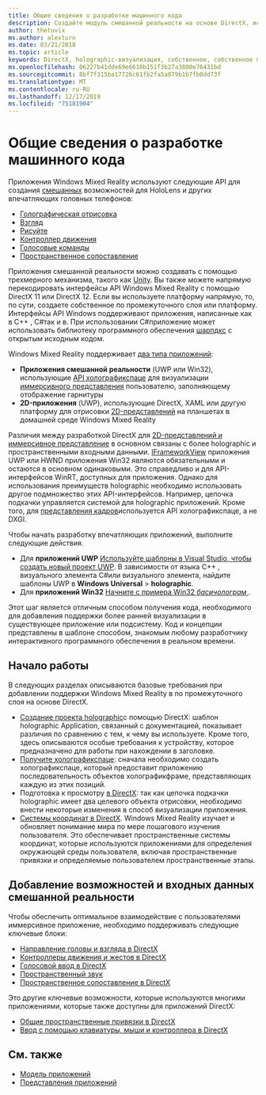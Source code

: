```yaml
---
title: Общие сведения о разработке машинного кода
description: Создайте модуль смешанной реальности на основе DirectX, используя интерфейсы API Windows Mixed Reality напрямую.
author: thetuvix
ms.author: alexturn
ms.date: 03/21/2018
ms.topic: article
keywords: DirectX, holographic-визуализация, собственное, собственное приложение, WinRT, приложение WinRT, API платформы, настраиваемое подсистема, по промежуточного слоя
ms.openlocfilehash: 06227b41dde69e6610b151f3b27a3800e76431bd
ms.sourcegitcommit: 8bf7f315ba17726c61fb2fa5a079b1b7fb0dd73f
ms.translationtype: MT
ms.contentlocale: ru-RU
ms.lasthandoff: 12/17/2019
ms.locfileid: "75181904"
---
```

# <a name="native-development-overview"></a>Общие сведения о разработке машинного кода

Приложения Windows Mixed Reality используют следующие API для создания [смешанных](mixed-reality.md) возможностей для HoloLens и других впечатляющих головных телефонов:

 - [Голографическая отрисовка](rendering.md)
 - [Взгляд](gaze-and-commit.md)
 - [Рисуйте](gaze-and-commit.md#composite-gestures)
 - [Контроллер движения](motion-controllers.md)
 - [Голосовые команды](voice-input.md)
 - [Пространственное сопоставление](spatial-mapping.md)

Приложения смешанной реальности можно создавать с помощью трехмерного механизма, такого как [Unity](unity-development-overview.md). Вы также можете напрямую перекодировать интерфейсы API Windows Mixed Reality с помощью DirectX 11 или DirectX 12. Если вы используете платформу напрямую, то, по сути, создаете собственное по промежуточного слоя или платформу. Интерфейсы API Windows поддерживают приложения, написанные как в C++ , C#так и в. При использовании C#приложение может использовать библиотеку программного обеспечения [шарпдкс](https://sharpdx.org/) с открытым исходным кодом.

Windows Mixed Reality поддерживает [два типа приложений](app-views.md):
* **Приложения смешанной реальности** (UWP или Win32), использующие [API холографикспаце](getting-a-holographicspace.md) для визуализации [иммерсивного представления](app-views.md) пользователю, заполняющему отображение гарнитуры
* **2D-приложения** (UWP), использующие DirectX, XAML или другую платформу для отрисовки [2D-представлений](app-views.md#2d-views) на планшетах в домашней среде Windows Mixed Reality

Различия между разработкой DirectX для [2D-представлений и иммерсивное представление](app-views.md) в основном связаны с более holographic и пространственными входными данными. [IFrameworkView](https://msdn.microsoft.com/library/windows/apps/windows.applicationmodel.core.iframeworkview.aspx) приложения UWP или HWND приложения Win32 являются обязательными и остаются в основном одинаковыми. Это справедливо и для API-интерфейсов WinRT, доступных для приложения. Однако для использования преимуществ holographic необходимо использовать другое подмножество этих API-интерфейсов. Например, цепочка подкачки управляется системой для holographic приложений. Кроме того, для [представления кадров](rendering-in-directx.md)используется API холографикспаце, а не DXGI.

Чтобы начать разработку впечатляющих приложений, выполните следующие действия.
* Для **приложений UWP** [Используйте шаблоны в Visual Studio, чтобы создать новый проект UWP](creating-a-holographic-directx-project.md). В зависимости от языка C++ , визуального элемента C#или визуального элемента, найдите шаблоны UWP в **Windows Universal** > **holographic**.
* Для **приложений Win32** [Начните с примера Win32 *басичолограм* ](creating-a-holographic-directx-project.md#creating-a-win32-project).

Этот шаг является отличным способом получения кода, необходимого для добавления поддержки более ранней визуализации в существующее приложение или подсистему. Код и концепции представлены в шаблоне способом, знакомым любому разработчику интерактивного программного обеспечения в реальном времени.

## <a name="get-started"></a>Начало работы

В следующих разделах описываются базовые требования при добавлении поддержки Windows Mixed Reality в по промежуточного слоя на основе DirectX.

* [Создание проекта holographic](creating-a-holographic-directx-project.md)с помощью DirectX: шаблон holographic Application, связанный с документацией, показывает различия по сравнению с тем, к чему вы используете. Кроме того, здесь описываются особые требования к устройству, которое предназначено для работы при нахождении в заголовке.
* [Получите холографикспаце](getting-a-holographicspace.md): сначала необходимо создать холографикспаце, который предоставит приложению последовательность объектов холографикфраме, представляющих каждую из этих позиций.
* Подготовка к просмотру [в DirectX](rendering-in-directx.md): так как цепочка подкачки holographic имеет два целевого объекта отрисовки, необходимо внести некоторые изменения в способ визуализации приложения.
* [Системы координат в DirectX](coordinate-systems-in-directx.md). Windows Mixed Reality изучает и обновляет понимание мира по мере пошагового изучения пользователя. Это обеспечивает пространственные системы координат, которые используются приложениями для определения окружающей среды пользователя, включая пространственные привязки и определяемые пользователем пространственные этапы.

## <a name="add-mixed-reality-capabilities-and-inputs"></a>Добавление возможностей и входных данных смешанной реальности

Чтобы обеспечить оптимальное взаимодействие с пользователями иммерсивное приложение, необходимо поддерживать следующие ключевые блоки:

* [Направление головы и взгляда в DirectX](gaze-in-directx.md)
* [Контроллеры движения и жестов в DirectX](hands-and-motion-controllers-in-directx.md)
* [Голосовой ввод в DirectX](voice-input-in-directx.md)
* [Пространственный звук](https://docs.microsoft.com/windows/win32/coreaudio/spatial-sound)
* [Пространственное сопоставление в DirectX](spatial-mapping-in-directx.md)

Это другие ключевые возможности, которые используются многими приложениями, которые также доступны для приложений DirectX:

* [Общие пространственные привязки в DirectX](shared-spatial-anchors-in-directx.md)
* [Ввод с помощью клавиатуры, мыши и контроллера в DirectX](keyboard-mouse-and-controller-input-in-directx.md)

## <a name="see-also"></a>См. также
* [Модель приложений](app-model.md)
* [Представления приложений](app-views.md)

